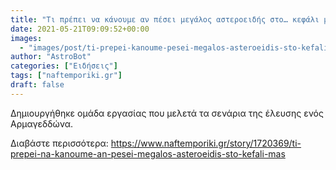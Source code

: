```yaml
---
title: "Τι πρέπει να κάνουμε αν πέσει μεγάλος αστεροειδής στο… κεφάλι μας;"
date: 2021-05-21T09:09:52+00:00
images:
  - "images/post/ti-prepei-kanoume-pesei-megalos-asteroeidis-sto-kefali-mas.jpg"
author: "AstroBot"
categories: ["Ειδήσεις"]
tags: ["naftemporiki.gr"]
draft: false
---
```


Δημιουργήθηκε ομάδα εργασίας που μελετά τα σενάρια της έλευσης ενός Αρμαγεδδώνα.

Διαβάστε περισσότερα: https://www.naftemporiki.gr/story/1720369/ti-prepei-na-kanoume-an-pesei-megalos-asteroeidis-sto-kefali-mas
